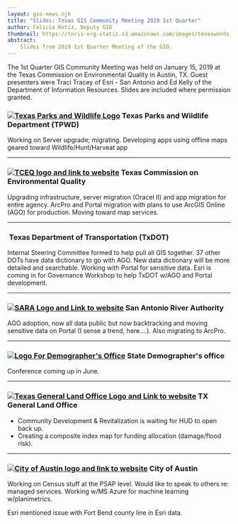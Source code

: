 ```yaml
---
layout: gio-news.njk
title: "Slides: Texas GIS Community Meeting 2019 1st Quarter"
author: Felicia Retiz, Deputy GIO
thumbnail: https://tnris-org-static.s3.amazonaws.com/images/texaswords_th.jpg
abstract:
    Slides from 2019 1st Quarter Meeting of the GIO.
---
```


<p class="lead">The 1st Quarter GIS Community Meeting was held on January 15, 2019 at the Texas Commission on Environmental Quality in Austin, TX. Guest presenters were Traci Tracey of Esri - San Antonio and Ed Kelly of the Department of Information Resources. Slides are included where permission granted.</p>

<script async class="speakerdeck-embed" data-id="6865e0af709d4a2191ed7335af9b2467" data-ratio="1.77777777777778" src="//speakerdeck.com/assets/embed.js"></script>

<h3><a href="https://tpwd.texas.gov/"><img class="pull-right" src="https://tnris-org-static.s3.amazonaws.com/images/tpwd_logo.jpg" alt="Texas Parks and Wildlife Logo"></a> Texas Parks and Wildlife Department (TPWD)</h3>  

Working on Server upgrade; migrating. Developing apps using offline maps geared toward Wildlife/Hunt/Harveat app

****

<h3><a href="https://www.tceq.texas.gov"><img class="pull-right" src="https://tnris-org-static.s3.amazonaws.com/images/tceq_logo_sm.jpg" alt="TCEQ logo and link to website"></a>  Texas Commission on Environmental Quality</h3>

Upgrading infrastructure, server migration (Oracel II) and app migration for entire agency. ArcPro and Portal migration with plans to use ArcGIS Online (AGO) for production. Moving toward map services.

****

<h3><a href="http://www.txdot.gov/"><img class="pull-right" alt="" src="https://tnris-org-static.s3.amazonaws.com/images/txdot_logo.jpg"></a> Texas Department of Transportation (TxDOT)</h3>

Internal Steering Committee formed to help pull all GIS together. 37 other DOTs have data dictionary to go with AGO. New data dictionary will be more detailed and searchable. Working with Portal for sensitive data. Esri is coming in for Governance Workshop to help TxDOT w/AGO and Portal development.

****

<h3><a href="https://www.sara-tx.org/"><img class="pull-right" alt="SARA Logo and Link to website" src="https://tnris-org-static.s3.amazonaws.com/images/sara_logo.jpg"></a> San Antonio River Authority</h3>

AGO adoption, now all data public but now backtracking and moving sensitive data on Portal (I sense a trend, here….). Also migrating to ArcPro.

****

<h3><a href="https://demographics.texas.gov"><img class="pull-right" src="https://tnris-org-static.s3.amazonaws.com/images/tx_demographer.jpg" alt="Logo For Demographer's Office"></a> State Demographer's office</h3>  

Conference coming up in June.

****

<h3><a href="http://www.glo.texas.gov/"><img class="pull-right" alt="Texas General Land Office Logo and Link to website" src="https://tnris-org-static.s3.amazonaws.com/images/tx_glo_logo.jpg"></a> TX General Land Office</h3>

- Community Development & Revitalization is waiting for HUD to open back up.
- Creating a composite index map for funding allocation (damage/flood risk).

****

<h3><a href="http://www.austintexas.gov"><img class="pull-right" src="https://tnris-org-static.s3.amazonaws.com/images/coa_logo_sm.png" alt="City of Austin logo and link to website"></a>  City of Austin</h3>

Working on Census stuff at the PSAP level. Would like to speak to others re: managed services. Working w/MS Azure for machine learning w/planimetrics.

Esri mentioned issue with Fort Bend county line in Esri data.
